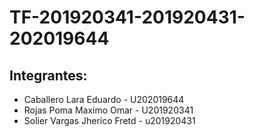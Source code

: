 # TF-201920341-201920431-202019644

## Integrantes: 
  - Caballero Lara Eduardo - U202019644
  - Rojas Poma Maximo Omar - U201920341
  - Solier Vargas Jherico Fretd - u201920431
